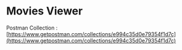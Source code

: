# Movies Viewer  

Postman Collection : [https://www.getpostman.com/collections/e994c35d0e79354f1d7c](https://www.getpostman.com/collections/e994c35d0e79354f1d7c)
